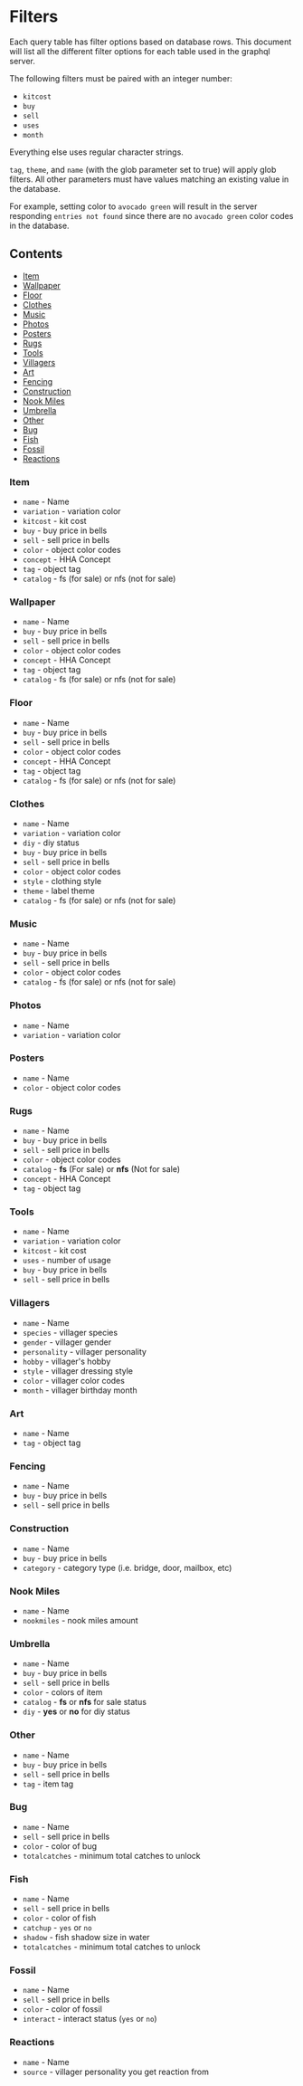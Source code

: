 # Filters

Each query table has filter options based on database rows. This document will list all the different filter options for each table used
in the graphql server.

The following filters must be paired with an integer number:

- `kitcost`
- `buy`
- `sell`
- `uses`
- `month`

Everything else uses regular character strings.

`tag`, `theme`, and `name` (with the glob parameter set to true) will apply glob filters. All other parameters must have values
matching an existing value in the database.

For example, setting color to `avocado green` will result in the server responding `entries not found` since there are no `avocado green`
color codes in the database.

## Contents

- [Item](#item)
- [Wallpaper](#wallpaper)
- [Floor](#floor)
- [Clothes](#clothes)
- [Music](#music)
- [Photos](#photos)
- [Posters](#posters)
- [Rugs](#rugs)
- [Tools](#tools)
- [Villagers](#villagers)
- [Art](#art)
- [Fencing](#fencing)
- [Construction](#construction)
- [Nook Miles](#nook-miles)
- [Umbrella](#umbrella)
- [Other](#other)
- [Bug](#bug)
- [Fish](#fish)
- [Fossil](#fossil)
- [Reactions](#reactions)

### Item

- `name` - Name
- `variation` - variation color
- `kitcost` - kit cost
- `buy` - buy price in bells
- `sell` - sell price in bells
- `color` - object color codes
- `concept` - HHA Concept
- `tag` - object tag
- `catalog` - fs (for sale) or nfs (not for sale)

### Wallpaper

- `name` - Name
- `buy` - buy price in bells
- `sell` - sell price in bells
- `color` - object color codes
- `concept` - HHA Concept
- `tag` - object tag
- `catalog` - fs (for sale) or nfs (not for sale)

### Floor

- `name` - Name
- `buy` - buy price in bells
- `sell` - sell price in bells
- `color` - object color codes
- `concept` - HHA Concept
- `tag` - object tag
- `catalog` - fs (for sale) or nfs (not for sale)

### Clothes

- `name` - Name
- `variation` - variation color
- `diy` - diy status
- `buy` - buy price in bells
- `sell` - sell price in bells
- `color` - object color codes
- `style` - clothing style
- `theme` - label theme
- `catalog` - fs (for sale) or nfs (not for sale)

### Music

- `name` - Name
- `buy` - buy price in bells
- `sell` - sell price in bells
- `color` - object color codes
- `catalog` - fs (for sale) or nfs (not for sale)

### Photos

- `name` - Name
- `variation` - variation color

### Posters

- `name` - Name
- `color` - object color codes

### Rugs

- `name` - Name
- `buy` - buy price in bells
- `sell` - sell price in bells
- `color` - object color codes
- `catalog` - **fs** (For sale) or **nfs** (Not for sale)
- `concept` - HHA Concept
- `tag` - object tag

### Tools

- `name` - Name
- `variation` - variation color
- `kitcost` - kit cost
- `uses` - number of usage
- `buy` - buy price in bells
- `sell` - sell price in bells

### Villagers

- `name` - Name
- `species` - villager species
- `gender` - villager gender
- `personality` - villager personality
- `hobby` - villager's hobby
- `style` - villager dressing style
- `color` - villager color codes
- `month` - villager birthday month

### Art

- `name` - Name
- `tag` - object tag

### Fencing

- `name` - Name
- `buy` - buy price in bells
- `sell` - sell price in bells

### Construction

- `name` - Name
- `buy` - buy price in bells
- `category` - category type (i.e. bridge, door, mailbox, etc)

### Nook Miles

- `name` - Name
- `nookmiles` - nook miles amount

### Umbrella

- `name` - Name
- `buy` - buy price in bells
- `sell` - sell price in bells
- `color` - colors of item
- `catalog` - **fs** or **nfs** for sale status
- `diy` - **yes** or **no** for diy status

### Other

- `name` - Name
- `buy` - buy price in bells
- `sell` - sell price in bells
- `tag` - item tag

### Bug

- `name` - Name
- `sell` - sell price in bells
- `color` - color of bug
- `totalcatches` - minimum total catches to unlock

### Fish

- `name` - Name
- `sell` - sell price in bells
- `color` - color of fish
- `catchup` - `yes` or `no`
- `shadow` - fish shadow size in water
- `totalcatches` - minimum total catches to unlock

### Fossil

- `name` - Name
- `sell` - sell price in bells
- `color` - color of fossil
- `interact` - interact status (`yes` or `no`)

### Reactions

- `name` - Name
- `source` - villager personality you get reaction from
